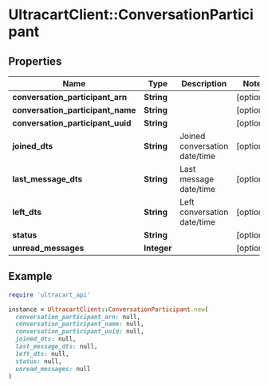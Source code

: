 # UltracartClient::ConversationParticipant

## Properties

| Name | Type | Description | Notes |
| ---- | ---- | ----------- | ----- |
| **conversation_participant_arn** | **String** |  | [optional] |
| **conversation_participant_name** | **String** |  | [optional] |
| **conversation_participant_uuid** | **String** |  | [optional] |
| **joined_dts** | **String** | Joined conversation date/time | [optional] |
| **last_message_dts** | **String** | Last message date/time | [optional] |
| **left_dts** | **String** | Left conversation date/time | [optional] |
| **status** | **String** |  | [optional] |
| **unread_messages** | **Integer** |  | [optional] |

## Example

```ruby
require 'ultracart_api'

instance = UltracartClient::ConversationParticipant.new(
  conversation_participant_arn: null,
  conversation_participant_name: null,
  conversation_participant_uuid: null,
  joined_dts: null,
  last_message_dts: null,
  left_dts: null,
  status: null,
  unread_messages: null
)
```

